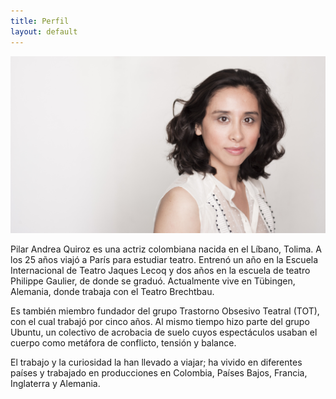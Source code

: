 ```yaml
---
title: Perfil
layout: default
---
```


<div class="row">
    <div class="col-md-12">
        <img class="img-title" src="/assets/pics/pic_024.jpg">
    </div>
</div>




  <p> Pilar Andrea Quiroz es una actriz colombiana nacida en el Líbano,
Tolima. A los 25 años viajó a París para estudiar teatro. Entrenó un año en la
Escuela Internacional de Teatro Jaques Lecoq y dos años en la escuela de teatro
Philippe Gaulier, de donde se graduó. Actualmente vive en Tübingen, Alemania,
donde trabaja con el Teatro Brechtbau.</p>

<p>
Es también miembro fundador del grupo Trastorno Obsesivo Teatral (TOT), con el cual trabajó por cinco años. Al mismo tiempo hizo parte del grupo Ubuntu, un colectivo de acrobacia de suelo cuyos espectáculos usaban el cuerpo como metáfora de conflicto, tensión y balance.
  </p>

<p>
El trabajo y la curiosidad la han llevado a viajar; ha vivido en diferentes países y trabajado en producciones en Colombia, Países Bajos, Francia, Inglaterra y Alemania.
  </p>

</div>
